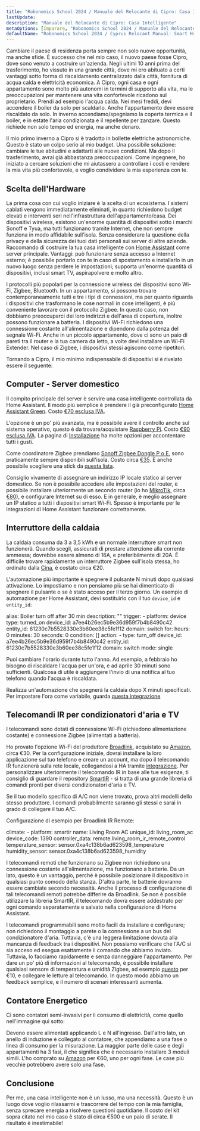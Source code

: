 ```yaml
---
title: "Robonomics School 2024 / Manuale del Relocante di Cipro: Casa Intelligente"
lastUpdate: 
description: "Manuale del Relocante di Cipro: Casa Intelligente"
metaOptions: [Imparare, "Robonomics School 2024 / Manuale del Relocante di Cipro: Casa Intelligente"]
defaultName: "Robonomics School 2024 / Cyprus Relocant Manual: Smart Home"
---
```


<LessonImages imageClasses="mb"  src='school-2024-cyprus-relocant-manual/Setup_SmartHome-Academy.jpg' alt="Cyprus Relocant Manual Cover" />

Cambiare il paese di residenza porta sempre non solo nuove opportunità, ma anche sfide. È successo che nel mio caso, il nuovo paese fosse Cipro, dove sono venuto a costruire un'azienda. Negli ultimi 10 anni prima del trasferimento, ho vissuto in una grande città, dove mi ero abituato a certi vantaggi sotto forma di riscaldamento centralizzato dalla città, fornitura di acqua calda e elettricità economica. A Cipro, ogni casa e ogni appartamento sono molto più autonomi in termini di supporto alla vita, ma le preoccupazioni per mantenere una vita confortevole ricadono sul proprietario. Prendi ad esempio l'acqua calda. Nei mesi freddi, devi accendere il boiler da solo per scaldarlo. Anche l'appartamento deve essere riscaldato da solo. In inverno accendiamo/spegniamo la coperta termica e il boiler, e in estate l'aria condizionata e il repellente per zanzare. Questo richiede non solo tempo ed energia, ma anche denaro.

Il mio primo inverno a Cipro si è tradotto in bollette elettriche astronomiche. Questo è stato un colpo serio al mio budget. Una possibile soluzione: cambiare le tue abitudini e adattarti alle nuove condizioni. Ma dopo il trasferimento, avrai già abbastanza preoccupazioni. Come ingegnere, ho iniziato a cercare soluzioni che mi aiutassero a controllare i costi e rendere la mia vita più confortevole, e voglio condividere la mia esperienza con te.

## Scelta dell'Hardware

La prima cosa con cui voglio iniziare è la scelta di un ecosistema. I sistemi cablati vengono immediatamente eliminati, in quanto richiedono budget elevati e interventi seri nell'infrastruttura dell'appartamento/casa. Dei dispositivi wireless, esistono un'enorme quantità di dispositivi sotto i marchi Sonoff e Tyua, ma tutti funzionano tramite Internet, che non sempre funziona in modo affidabile sull'isola. Senza considerare la questione della privacy e della sicurezza dei tuoi dati personali sui server di altre aziende. Raccomando di costruire la tua casa intelligente con [Home Assistant](https://www.home-assistant.io) come server principale. Vantaggi: può funzionare senza accesso a Internet esterno; è possibile portarlo con te in caso di spostamento e installarlo in un nuovo luogo senza perdere le impostazioni; supporta un'enorme quantità di dispositivi, inclusi smart TV, aspirapolvere e molto altro.

I protocolli più popolari per la connessione wireless dei dispositivi sono Wi-Fi, Zigbee, Bluetooth. In un appartamento, si possono trovare contemporaneamente tutti e tre i tipi di connessioni, ma per quanto riguarda i dispositivi che trasformano le cose normali in cose intelligenti, è più conveniente lavorare con il protocollo Zigbee. In questo caso, non dobbiamo preoccuparci dei loro indirizzi e dell'area di copertura, inoltre possono funzionare a batteria. I dispositivi Wi-Fi richiedono una connessione costante all'alimentazione e dipendono dalla potenza del segnale Wi-Fi. Anche in un piccolo appartamento, dove ci sono un paio di pareti tra il router e la tua camera da letto, a volte devi installare un Wi-Fi Extender. Nel caso di Zigbee, i dispositivi stessi agiscono come ripetitori.

Tornando a Cipro, il mio minimo indispensabile di dispositivi si è rivelato essere il seguente:

## Computer - Server domestico

Il compito principale del server è servire una casa intelligente controllata da Home Assistant. Il modo più semplice è prendere il già preconfigurato [Home Assistant Green](https://www.home-assistant.io/green/). Costo [€70 esclusa IVA](https://thepihut.com/products/home-assistant-green).

<LessonImages src="school-2024-cyprus-relocant-manual/home-assistant-green.png" alt="Home Assistant green"/>

L'opzione è un po' più avanzata, ma è possibile avere il controllo anche sul sistema operativo, questo è da trovare/acquistare [Raspberry Pi](https://www.raspberrypi.com). Costo [€90 esclusa IVA](https://https://thepihut.com/products/raspberry-pi-5-starter-kit). La pagina di [Installazione](https://www.home-assistant.io/installation/) ha molte opzioni per accontentare tutti i gusti.

<LessonImages imageClasses="small" src="school-2024-cyprus-relocant-manual/raspberry-pi.png" alt="Raspberry Pi"/>

Come coordinatore Zigbee prendiamo [Sonoff Zigbee Dongle P o E](https://sonoff.tech/product/gateway-and-sensors/sonoff-zigbee-3-0-usb-dongle-plus-p/), sono praticamente sempre disponibili sull'isola. Costo circa [€35](https://www.amazon.de/-/en/dp/B09KXTCMSC/). È anche possibile scegliere una stick da [questa lista](https://www.zigbee2mqtt.io/guide/adapters/).

<LessonImages imageClasses="small" src="school-2024-cyprus-relocant-manual/sonoff-zigbee-stick.png" alt="Sonoff Zigbee USB Stick"/>

Consiglio vivamente di assegnare un indirizzo IP locale statico al server domestico. Se non è possibile accedere alle impostazioni del router, è possibile installare ulteriormente un secondo router (io ho [MikroTik](https://mikrotik.com/product/hap_ax2), circa [€80](https://www.mstronics.com/c/337_1345_485/networking-devices-routers.html?filter_id=154)), e configurare Internet su di esso. E in generale, è meglio assegnare un IP statico a tutti i dispositivi smart Wi-Fi. Spesso è importante per le integrazioni di Home Assistant funzionare correttamente.

## Interruttore della caldaia

La caldaia consuma da 3 a 3,5 kWh e un normale interruttore smart non funzionerà. Quando scegli, assicurati di prestare attenzione alla corrente ammessa; dovrebbe essere almeno di 16A, e preferibilmente di 20A. È difficile trovare rapidamente un interruttore Zigbee sull'isola stessa, ho ordinato dalla [Cina](https://vi.aliexpress.com/item/1005006833309900.html), è costato circa €20.

<robo-academy-grid :columns="2" textAlign="center">
    <robo-academy-grid-element>
      <LessonImages src="school-2024-cyprus-relocant-manual/boiler-switch-dimension.png" alt="Boiler Switch"/>
    </robo-academy-grid-element>
    <robo-academy-grid-element>
      <LessonImages src="school-2024-cyprus-relocant-manual/boiler-switch-wiring.png" alt="Boiler Switch Wiring"/>
    </robo-academy-grid-element/>
</robo-academy-grid>

L'automazione più importante è spegnere il pulsante N minuti dopo qualsiasi attivazione. Lo impostiamo e non pensiamo più se hai dimenticato di spegnere il pulsante o se è stato acceso per il terzo giorno. Un esempio di automazione per Home Assistant, devi sostituirlo con il tuo `device_id` e `entity_id`:

<LessonCodeWrapper language="yaml" noCopyIcon>
    alias: Boiler turn off after 30 min
    description: ""
    trigger:
    - platform: device
        type: turned_on
        device_id: a7ee4b26ec5b9e36d959f7b4b8490c42
        entity_id: 61230c7b5528330e3b60ee38c5fe1f12
        domain: switch
        for:
        hours: 0
        minutes: 30
        seconds: 0
    condition: []
    action:
    - type: turn_off
        device_id: a7ee4b26ec5b9e36d959f7b4b8490c42
        entity_id: 61230c7b5528330e3b60ee38c5fe1f12
        domain: switch
    mode: single
</LessonCodeWrapper>

Puoi cambiare l'orario durante tutto l'anno. Ad esempio, a febbraio ho bisogno di riscaldare l'acqua per un'ora, e ad aprile 30 minuti sono sufficienti. Qualcosa di utile è aggiungere l'invio di una notifica al tuo telefono quando l'acqua è riscaldata.

<robo-academy-note type="note" title="Homework">
  Realizza un'automazione che spegnerà la caldaia dopo X minuti specificati. Per impostare l'ora come variabile, guarda <a href="https://www.home-assistant.io/integrations/input_number/">questa integrazione</a>
</robo-academy-note>

## Telecomandi IR per condizionatori d'aria e TV

I telecomandi sono dotati di connessione Wi-Fi (richiedono alimentazione costante) e connessione Zigbee (alimentati a batteria).

Ho provato l'opzione Wi-Fi del produttore [Broadlink](https://www.ibroadlink.com/productinfo/762674.html), acquistato su [Amazon](https://www.amazon.de/-/en/dp/B07ZSG9Y67/), circa €30. Per la configurazione iniziale, dovrai installare la loro applicazione sul tuo telefono e creare un account, ma dopo il telecomando IR funzionerà sulla rete locale, collegandosi a HA tramite [integrazione](https://www.home-assistant.io/integrations/broadlink/). Per personalizzare ulteriormente il telecomando IR in base alle tue esigenze, ti consiglio di guardare il repository [SmartIR](https://github.com/smartHomeHub/SmartIR) - si tratta di una grande libreria di comandi pronti per diversi condizionatori d'aria e TV.

<robo-academy-note type="note" title="Consiglio">
  Se il tuo modello specifico di A/C non viene trovato, prova altri modelli dello stesso produttore. I comandi probabilmente saranno gli stessi e sarai in grado di collegare il tuo A/C.
</robo-academy-note>

<LessonImages src="school-2024-cyprus-relocant-manual/broadlink-ir.png" alt="Broadlink IR Remote Control"/>

Configurazione di esempio per Broadlink IR Remote:

<LessonCodeWrapper language="yaml" noCopyIcon>
    climate:
    - platform: smartir
        name: Living Room AC
        unique_id: living_room_ac
        device_code: 1390
        controller_data: remote.living_room_ir_remote_control
        temperature_sensor: sensor.0xa4c138b6ad623598_temperature
        humidity_sensor: sensor.0xa4c138b6ad623598_humidity 
</LessonCodeWrapper>

I telecomandi remoti che funzionano su Zigbee non richiedono una connessione costante all'alimentazione, ma funzionano a batterie. Da un lato, questo è un vantaggio, perché è possibile posizionare il dispositivo in qualsiasi punto comodo della stanza. D'altra parte, le batterie dovranno essere cambiate secondo necessità. Anche il processo di configurazione di tali telecomandi remoti potrebbe differire da Broadlink. Se non è possibile utilizzare la libreria SmartIR, il telecomando dovrà essere addestrato per ogni comando separatamente e salvato nella configurazione di Home Assistant.

I telecomandi programmabili sono molto facili da installare e configurare; non richiedono il montaggio a parete o la connessione a un bus del condizionatore d'aria. Tuttavia, c'è una leggera limitazione dovuta alla mancanza di feedback tra i dispositivi. Non possiamo verificare che l'A/C si sia acceso ed esegua esattamente il comando che abbiamo inviato. Tuttavia, lo facciamo rapidamente e senza danneggiare l'appartamento. Per dare un po' più di informazioni al telecomando, è possibile installare qualsiasi sensore di temperatura e umidità Zigbee, ad esempio [questo](https://vi.aliexpress.com/item/1005005595631552.html) per €10, e collegare le letture al telecomando. In questo modo abbiamo un feedback semplice, e il numero di scenari interessanti aumenta.

## Contatore Energetico

Ci sono contatori semi-invasivi per il consumo di elettricità, come quello nell'immagine qui sotto:

<LessonImages imageClasses="small" src="school-2024-cyprus-relocant-manual/energy-meter.png" alt="Energy Meter"/>

Devono essere alimentati applicando L e N all'ingresso. Dall'altro lato, un anello di induzione è collegato al contatore, che appendiamo a una fase o linea di consumo per la misurazione. La maggior parte delle case e degli appartamenti ha 3 fasi, il che significa che è necessario installare 3 moduli simili. L'ho comprato su [Amazon](https://www.amazon.de/gp/product/B0C37DJXVD/) per €60, uno per ogni fase. Le case più vecchie potrebbero avere solo una fase.

## Conclusione

Per me, una casa intelligente non è un lusso, ma una necessità. Questo è un luogo dove voglio rilassarmi e trascorrere del tempo con la mia famiglia, senza sprecare energia a risolvere questioni quotidiane. Il costo del kit sopra citato nel mio caso è stato di circa €500 e un paio di serate. Il risultato è inestimabile!